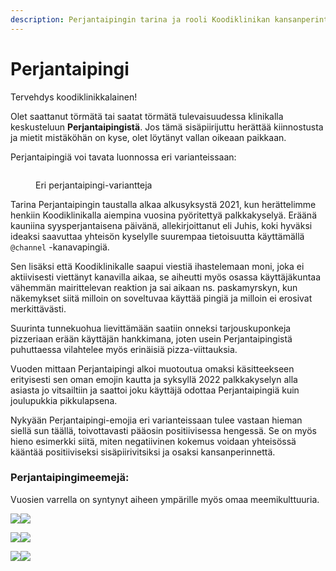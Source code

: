 ```yaml
---
description: Perjantaipingin tarina ja rooli Koodiklinikan kansanperinteessä
---
```


# Perjantaipingi

Tervehdys koodiklinikkalainen!

Olet saattanut törmätä tai saatat törmätä tulevaisuudessa klinikalla keskusteluun **Perjantaipingistä**. Jos tämä sisäpiirijuttu herättää kiinnostusta ja mietit mistäköhän on kyse, olet löytänyt vallan oikeaan paikkaan.

Perjantaipingiä voi tavata luonnossa eri varianteissaan:

<figure><img src=".gitbook/assets/pingejä.png" alt=""><figcaption><p>Eri perjantaipingi-variantteja</p></figcaption></figure>

Tarina Perjantaipingin taustalla alkaa alkusyksystä 2021, kun herättelimme henkiin Koodiklinikalla aiempina vuosina pyöritettyä palkkakyselyä. Eräänä kauniina syysperjantaisena päivänä, allekirjoittanut eli Juhis, koki hyväksi ideaksi saavuttaa yhteisön kyselylle suurempaa tietoisuutta käyttämällä `@channel` -kanavapingiä.

Sen lisäksi että Koodiklinikalle saapui viestiä ihastelemaan moni, joka ei aktiivisesti viettänyt kanavilla aikaa, se aiheutti myös osassa käyttäjäkuntaa vähemmän mairittelevan reaktion ja sai aikaan ns. paskamyrskyn, kun näkemykset siitä milloin on soveltuvaa käyttää pingiä ja milloin ei erosivat merkittävästi.

Suurinta tunnekuohua lievittämään saatiin onneksi tarjouskuponkeja pizzeriaan erään käyttäjän hankkimana, joten usein Perjantaipingistä puhuttaessa vilahtelee myös erinäisiä pizza-viittauksia.

Vuoden mittaan Perjantaipingi alkoi muotoutua omaksi käsitteekseen erityisesti sen oman emojin kautta ja syksyllä 2022 palkkakyselyn alla asiasta jo vitsailtiin ja saattoi joku käyttäjä odottaa Perjantaipingiä kuin joulupukkia pikkulapsena.

Nykyään Perjantaipingi-emojia eri varianteissaan tulee vastaan hieman siellä sun täällä, toivottavasti pääosin positiivisessa hengessä. Se on myös hieno esimerkki siitä, miten negatiivinen kokemus voidaan yhteisössä kääntää positiiviseksi sisäpiirivitsiksi ja osaksi kansanperinnettä.&#x20;

### Perjantaipingimeemejä:

Vuosien varrella on syntynyt aiheen ympärille myös omaa meemikulttuuria.

![](.gitbook/assets/marked-safe-from-perjantaipingi.jpg)![](.gitbook/assets/perjantaipingi-tuottavuus.jpg)

![](.gitbook/assets/pizzakuponki.jpg)![](<.gitbook/assets/scoopy-doo (1).jpg>)

![](.gitbook/assets/image.png)![](<.gitbook/assets/image (1).png>)
